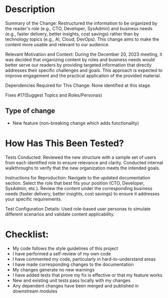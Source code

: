 # Description

Summary of the Change:
Restructured the information to be organized by the reader's role (e.g., CTO, Developer, SysAdmin) and business needs (e.g., faster delivery, better insights, cost savings) rather than by technology topics (e.g., AI, Cloud, DevOps). This change aims to make the content more usable and relevant to our audience.

Relevant Motivation and Context:
During the December 20, 2023 meeting, it was decided that organizing content by roles and business needs would better serve our readers by providing targeted information that directly addresses their specific challenges and goals. This approach is expected to improve engagement and the practical application of the provided material.

Dependencies Required for This Change:
None identified at this stage.

Fixes #17(Suggest Topics and Roles/Personas)

## Type of change

-  New feature (non-breaking change which adds functionality)

# How Has This Been Tested?

Tests Conducted:
Reviewed the new structure with a sample set of users from each identified role to ensure relevance and clarity.
Conducted internal walkthroughs to verify that the new organization meets the intended goals.

Instructions for Reproduction:
 Navigate to the updated documentation section.
Select the role that best fits your position (CTO, Developer, SysAdmin, etc.).
Review the content under the corresponding business needs (faster delivery, better insights, cost savings) to ensure it addresses your specific requirements.

Test Configuration Details:
Used role-based user personas to simulate different scenarios and validate content applicability.

# Checklist:
 
-  My code follows the style guidelines of this project
-  I have performed a self-review of my own code
-  I have commented my code, particularly in hard-to-understand areas
-  I have made corresponding changes to the documentation
-  My changes generate no new warnings
-  I have added tests that prove my fix is effective or that my feature works
-  New and existing unit tests pass locally with my changes
-  Any dependent changes have been merged and published in downstream modules
